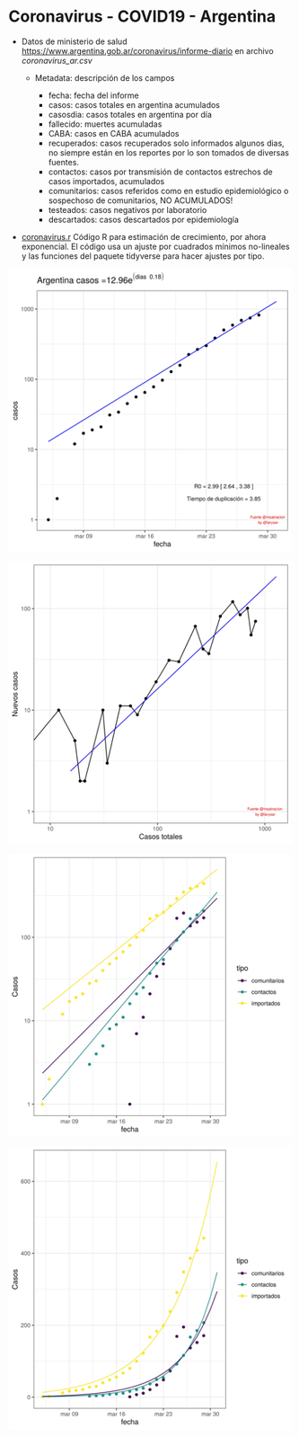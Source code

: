 # Coronavirus - COVID19 - Argentina

- Datos de ministerio de salud <https://www.argentina.gob.ar/coronavirus/informe-diario> en archivo *coronavirus_ar.csv* 

	- Metadata: descripción de los campos

		- fecha: fecha del informe
		- casos: casos totales en argentina acumulados
		- casosdia: casos totales en argentina por día
		- fallecido: muertes acumuladas
		- CABA: casos en CABA acumulados
		- recuperados: casos recuperados solo informados algunos dias, no siempre están en los reportes por lo son tomados de diversas fuentes.
		- contactos: casos por transmisión de contactos estrechos de casos importados, acumulados
		- comunitarios: casos referidos como en estudio epidemiológico o sospechoso de comunitarios, NO ACUMULADOS! 
		- testeados: casos negativos por laboratorio
		- descartados: casos descartados por epidemiología


- [coronavirus.r](coronavirus.r) Código R para estimación de crecimiento, por ahora exponencial. El código usa un ajuste por cuadrados mínimos no-lineales y las funciones del paquete tidyverse para hacer ajustes por tipo.   

![](coronaArTotalesLog.jpg)

![](coronaArNuevosVsTotales.jpg)

![](coronaArComparacionLog.jpg)

![](coronaArComparacion.jpg)
